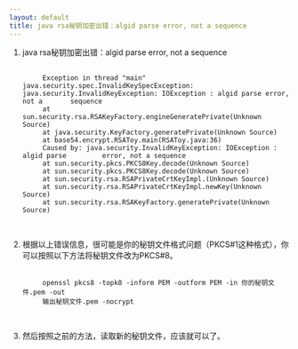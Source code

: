 ```yaml
---
layout: default
title: java rsa秘钥加密出错：algid parse error, not a sequence
---
```


1. java rsa秘钥加密出错：algid parse error, not a sequence

	<pre>
		<code>
		Exception in thread "main" java.security.spec.InvalidKeySpecException: 		java.security.InvalidKeyException: IOException : algid parse error, not a 		sequence
		at sun.security.rsa.RSAKeyFactory.engineGeneratePrivate(Unknown Source)
		at java.security.KeyFactory.generatePrivate(Unknown Source)
		at base54.encrypt.RSAToy.main(RSAToy.java:36)
		Caused by: java.security.InvalidKeyException: IOException : algid parse 		error, not a sequence
		at sun.security.pkcs.PKCS8Key.decode(Unknown Source)
		at sun.security.pkcs.PKCS8Key.decode(Unknown Source)
		at sun.security.rsa.RSAPrivateCrtKeyImpl.<init>(Unknown Source)
		at sun.security.rsa.RSAPrivateCrtKeyImpl.newKey(Unknown Source)
		at sun.security.rsa.RSAKeyFactory.generatePrivate(Unknown Source)
		</code>
	</pre>

2. 根据以上错误信息，很可能是你的秘钥文件格式问题（PKCS#1这种格式），你可以按照以下方法将秘钥文件改为PKCS#8。
	<pre>
		<code>
		openssl pkcs8 -topk8 -inform PEM -outform PEM -in 你的秘钥文件.pem -out 
		输出秘钥文件.pem -nocrypt
		</code>
	</pre>

3. 然后按照之前的方法，读取新的秘钥文件，应该就可以了。